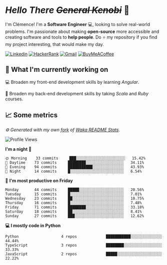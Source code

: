 <!---
chomelc/chomelc is a ✨ special ✨ repository because its `README.md` (this file) appears on your GitHub profile.
You can click the Preview link to take a look at your changes.
--->

# *Hello There ~~General Kenobi~~* :vulcan_salute:

I'm Clémence! I'm a **Software Engineer** :computer:, looking to solve real-world problems. I'm passionate about making **open-source** more accessible and creating software and tools to **help people**. Do :star: my repository if you find my project interesting, that would make my day.

<!-- Badges -->
[![Linkedin](https://img.shields.io/badge/-ClémenceChomel-blue?style=flat&logo=Linkedin&logoColor=white)](https://www.linkedin.com/in/clemencechomel/)
[![HackerRank](https://img.shields.io/badge/-clemence_chomel-islamicgreen?style=flat&logo=HackerRank&logoColor=black)](https://www.hackerrank.com/clemence_chomel?hr_r=1)
[![Gmail](https://img.shields.io/badge/-clemence.chomel-c14438?style=flat&logo=Gmail&logoColor=white)](mailto:clemence.chomel@gmail.com)
[![BuyMeACoffee](https://img.shields.io/badge/-chomelcl-yellow?style=flat&logo=buymeacoffee&logoColor=black)](https://www.buymeacoffee.com/chomelcl)

## :open_file_folder: What I'm currently working on

:computer: Broaden my front-end development skills by learning *Angular*.

:open_book: Broaden my back-end development skills by taking *Scala* and *Ruby* courses.

## :chart_with_upwards_trend: Some metrics

*:gear: Generated with my own [fork](https://github.com/chomelc/waka-readme-stats) of [Waka README Stats](https://github.com/anmol098/waka-readme-stats)*.

<!--START_SECTION:waka-->
![Profile Views](http://img.shields.io/badge/Profile%20Views-131-orange)

**I'm a night 🦉** 

```text
🌞 Morning    33 commits     ███░░░░░░░░░░░░░░░░░░░░░░   15.42% 
🌆 Daytime    73 commits     ████████░░░░░░░░░░░░░░░░░   34.11% 
🌃 Evening    94 commits     ███████████░░░░░░░░░░░░░░   43.93% 
🌙 Night      14 commits     █░░░░░░░░░░░░░░░░░░░░░░░░   6.54%

```
📅 **I'm most productive on Friday** 

```text
Monday       44 commits     █████░░░░░░░░░░░░░░░░░░░░   20.56% 
Tuesday      15 commits     █░░░░░░░░░░░░░░░░░░░░░░░░   7.01% 
Wednesday    23 commits     ██░░░░░░░░░░░░░░░░░░░░░░░   10.75% 
Thursday     16 commits     █░░░░░░░░░░░░░░░░░░░░░░░░   7.48% 
Friday       71 commits     ████████░░░░░░░░░░░░░░░░░   33.18% 
Saturday     18 commits     ██░░░░░░░░░░░░░░░░░░░░░░░   8.41% 
Sunday       27 commits     ███░░░░░░░░░░░░░░░░░░░░░░   12.62%

```


**💻 I mostly code in Python** 

```text
Python                   4 repos             ███████████░░░░░░░░░░░░░░   44.44% 
TypeScript               3 repos             ████████░░░░░░░░░░░░░░░░░   33.33% 
JavaScript               2 repos             █████░░░░░░░░░░░░░░░░░░░░   22.22%

```



<!--END_SECTION:waka-->